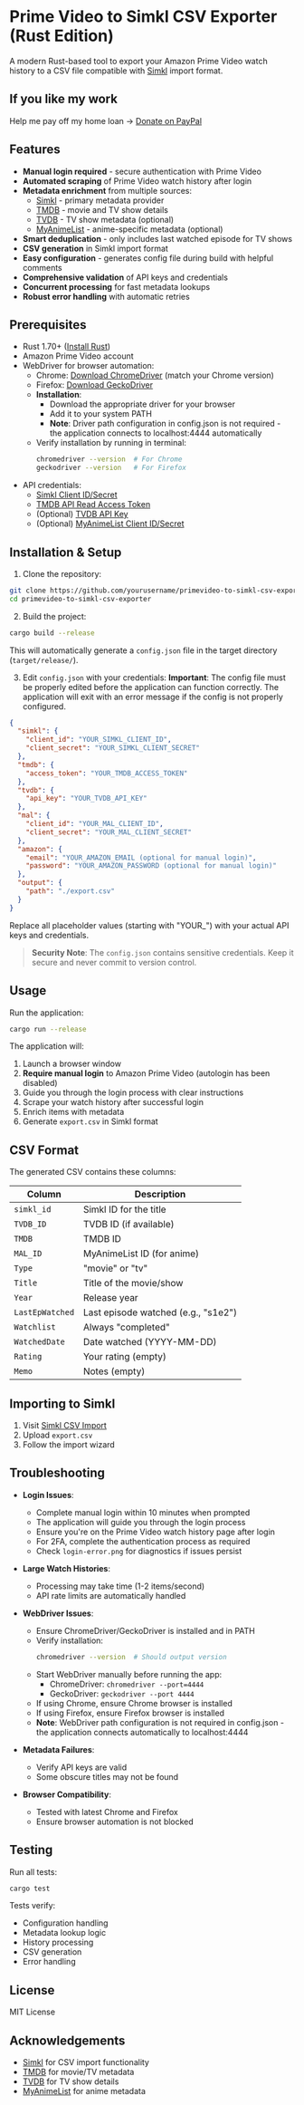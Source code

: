 # Prime Video to Simkl CSV Exporter (Rust Edition)

A modern Rust-based tool to export your Amazon Prime Video watch history to a CSV file compatible with [Simkl](https://simkl.com/apps/import/csv/) import format.

## If you like my work
Help me pay off my home loan → [Donate on PayPal](https://paypal.me/ruggierocarlo)

## Features

- **Manual login required** - secure authentication with Prime Video
- **Automated scraping** of Prime Video watch history after login
- **Metadata enrichment** from multiple sources:
  - [Simkl](https://simkl.com/) - primary metadata provider
  - [TMDB](https://www.themoviedb.org/) - movie and TV show details
  - [TVDB](https://thetvdb.com/) - TV show metadata (optional)
  - [MyAnimeList](https://myanimelist.net/) - anime-specific metadata (optional)
- **Smart deduplication** - only includes last watched episode for TV shows
- **CSV generation** in Simkl import format
- **Easy configuration** - generates config file during build with helpful comments
- **Comprehensive validation** of API keys and credentials
- **Concurrent processing** for fast metadata lookups
- **Robust error handling** with automatic retries

## Prerequisites

- Rust 1.70+ ([Install Rust](https://rustup.rs/))
- Amazon Prime Video account
- WebDriver for browser automation:
  - Chrome: [Download ChromeDriver](https://chromedriver.chromium.org/downloads) (match your Chrome version)
  - Firefox: [Download GeckoDriver](https://github.com/mozilla/geckodriver/releases)
  - **Installation**:
    - Download the appropriate driver for your browser
    - Add it to your system PATH
    - **Note**: Driver path configuration in config.json is not required - the application connects to localhost:4444 automatically
  - Verify installation by running in terminal:
    ```bash
    chromedriver --version  # For Chrome
    geckodriver --version   # For Firefox
    ```
- API credentials:
  - [Simkl Client ID/Secret](https://simkl.com/settings/developer/new/)
  - [TMDB API Read Access Token](https://www.themoviedb.org/settings/api)
  - (Optional) [TVDB API Key](https://thetvdb.com/api-information)
  - (Optional) [MyAnimeList Client ID/Secret](https://myanimelist.net/apiconfig/create)

## Installation & Setup

1. Clone the repository:
```bash
git clone https://github.com/yourusername/primevideo-to-simkl-csv-exporter.git
cd primevideo-to-simkl-csv-exporter
```

2. Build the project:
```bash
cargo build --release
```
This will automatically generate a `config.json` file in the target directory (`target/release/`).

3. Edit `config.json` with your credentials:
**Important**: The config file must be properly edited before the application can function correctly. The application will exit with an error message if the config is not properly configured.
```json
{
  "simkl": {
    "client_id": "YOUR_SIMKL_CLIENT_ID",
    "client_secret": "YOUR_SIMKL_CLIENT_SECRET"
  },
  "tmdb": {
    "access_token": "YOUR_TMDB_ACCESS_TOKEN"
  },
  "tvdb": {
    "api_key": "YOUR_TVDB_API_KEY"
  },
  "mal": {
    "client_id": "YOUR_MAL_CLIENT_ID",
    "client_secret": "YOUR_MAL_CLIENT_SECRET"
  },
  "amazon": {
    "email": "YOUR_AMAZON_EMAIL (optional for manual login)",
    "password": "YOUR_AMAZON_PASSWORD (optional for manual login)"
  },
  "output": {
    "path": "./export.csv"
  }
}
```
Replace all placeholder values (starting with "YOUR_") with your actual API keys and credentials.

> **Security Note**: The `config.json` contains sensitive credentials. Keep it secure and never commit to version control.

## Usage

Run the application:
```bash
cargo run --release
```

The application will:
1. Launch a browser window
2. **Require manual login** to Amazon Prime Video (autologin has been disabled)
3. Guide you through the login process with clear instructions
4. Scrape your watch history after successful login
5. Enrich items with metadata
6. Generate `export.csv` in Simkl format

## CSV Format

The generated CSV contains these columns:

| Column          | Description                          |
|-----------------|--------------------------------------|
| `simkl_id`      | Simkl ID for the title               |
| `TVDB_ID`       | TVDB ID (if available)               |
| `TMDB`          | TMDB ID                              |
| `MAL_ID`        | MyAnimeList ID (for anime)           |
| `Type`          | "movie" or "tv"                      |
| `Title`         | Title of the movie/show              |
| `Year`          | Release year                         |
| `LastEpWatched` | Last episode watched (e.g., "s1e2")  |
| `Watchlist`     | Always "completed"                   |
| `WatchedDate`   | Date watched (YYYY-MM-DD)            |
| `Rating`        | Your rating (empty)                  |
| `Memo`          | Notes (empty)                        |

## Importing to Simkl

1. Visit [Simkl CSV Import](https://simkl.com/apps/import/csv/)
2. Upload `export.csv`
3. Follow the import wizard

## Troubleshooting

- **Login Issues**:
  - Complete manual login within 10 minutes when prompted
  - The application will guide you through the login process
  - Ensure you're on the Prime Video watch history page after login
  - For 2FA, complete the authentication process as required
  - Check `login-error.png` for diagnostics if issues persist

- **Large Watch Histories**:
  - Processing may take time (1-2 items/second)
  - API rate limits are automatically handled

- **WebDriver Issues**:
  - Ensure ChromeDriver/GeckoDriver is installed and in PATH
  - Verify installation:
    ```bash
    chromedriver --version  # Should output version
    ```
  - Start WebDriver manually before running the app:
    - ChromeDriver: `chromedriver --port=4444`
    - GeckoDriver: `geckodriver --port 4444`
  - If using Chrome, ensure Chrome browser is installed
  - If using Firefox, ensure Firefox browser is installed
  - **Note**: WebDriver path configuration is not required in config.json - the application connects automatically to localhost:4444

- **Metadata Failures**:
  - Verify API keys are valid
  - Some obscure titles may not be found

- **Browser Compatibility**:
  - Tested with latest Chrome and Firefox
  - Ensure browser automation is not blocked

## Testing

Run all tests:
```bash
cargo test
```

Tests verify:
- Configuration handling
- Metadata lookup logic
- History processing
- CSV generation
- Error handling

## License

MIT License

## Acknowledgements

- [Simkl](https://simkl.com/) for CSV import functionality
- [TMDB](https://www.themoviedb.org/) for movie/TV metadata
- [TVDB](https://thetvdb.com/) for TV show details
- [MyAnimeList](https://myanimelist.net/) for anime metadata
